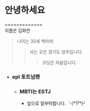 # 안녕하세요
=============   
이름은 김화연   
> 나이는 35세 백마띠  
>   > 사는 곳은 경기도 양주입니다.   
>   >   > 코딩은 처음입니다.   
* ### epl 토트넘팬   
  - ### MBTI는 ESTJ
    + 앞으로 잘부탁합니다. ╰(*°▽°*)╯
